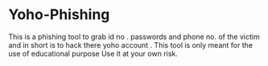 # Yoho-Phishing
This is a phishing tool to grab id no . passwords and phone no. of the victim and in short is to hack there yoho account . This tool is only meant for the use of educational purpose Use it at your own risk. 
